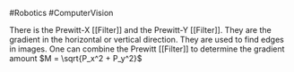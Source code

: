 #Robotics #ComputerVision 

There is the Prewitt-X [[Filter]] and the Prewitt-Y [[Filter]]. They are the gradient in the horizontal or vertical direction. They are used to find edges in images.
One can combine the Prewitt [[Filter]] to determine the gradient amount $M = \sqrt{P_x^2 + P_y^2}$ 